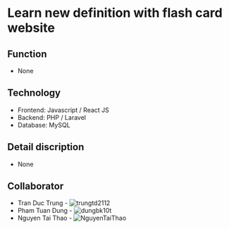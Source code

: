 # Learn new definition with flash card website
## Function
- None
## Technology
- Frontend: Javascript / React JS
- Backend: PHP / Laravel
- Database: MySQL
## Detail discription
- None
## Collaborator
- Tran Duc Trung - ![trungtd2112](https://github.com/trungtd2112)
- Pham Tuan Dung - ![dungbk10t](https://github.com/dungbk10t)
- Nguyen Tai Thao - ![*NguyenTaiThao*](https://github.com/NguyenTaiThao)
